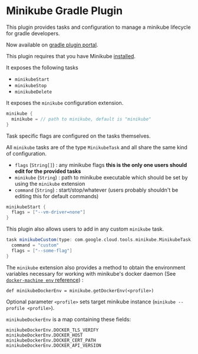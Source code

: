 Minikube Gradle Plugin
======================
This plugin provides tasks and configuration to manage a minikube lifecycle for gradle developers.

Now available on [gradle plugin portal](https://plugins.gradle.org/plugin/com.google.cloud.tools.minikube).

This plugin requires that you have Minikube [installed](https://kubernetes.io/docs/tasks/tools/install-minikube/).

It exposes the following tasks
- `minikubeStart`
- `minikubeStop`
- `minikubeDelete`

It exposes the `minikube` configuration extension.

```groovy
minikube {
  minikube = // path to minikube, default is "minikube"
}
```

Task specific flags are configured on the tasks themselves.
 
All `minikube` tasks are of the type `MinikubeTask` and all share the same kind of configuration.
- `flags` (`String[]`) : any minikube flags **this is the only one users should edit for the provided tasks**
- `minikube` (`String`) : path to minikube executable which should be set by using the `minikube` extension
- `command` (`String`) : start/stop/whatever (users probably shouldn't be editing this for default commands)

```groovy
minikubeStart {
  flags = ["--vm-driver=none"]
}
```

This plugin also allows users to add in any custom `minikube` task.

```groovy
task minikubeCustom(type: com.google.cloud.tools.minikube.MinikubeTask) {
  command = "custom"
  flags = ["--some-flag"]
}
```

The `minikube` extension also provides a method to obtain the environment variables necessary for working with minikube's docker daemon (See [`docker-machine env` reference](https://docs.docker.com/machine/reference/env/))
:
```
def minikubeDockerEnv = minikube.getDockerEnv(<profile>)
```

Optional parameter `<profile>` sets target minikube instance (`minikube --profile <profile>`). 

`minikubeDockerEnv` is a map containing these fields:
 
```
minikubeDockerEnv.DOCKER_TLS_VERIFY
minikubeDockerEnv.DOCKER_HOST
minikubeDockerEnv.DOCKER_CERT_PATH
minikubeDockerEnv.DOCKER_API_VERSION
```
